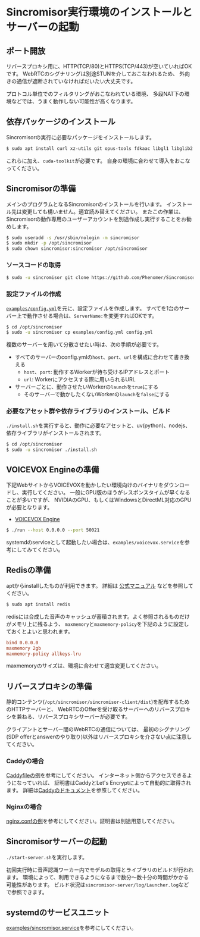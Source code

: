 # Sincromisor実行環境のインストールとサーバーの起動

## ポート開放

リバースプロキシ用に、HTTP(TCP/80)とHTTPS(TCP/443)が空いていればOKです。
WebRTCのシグナリングは別途STUNを介しておこなわれるため、
外向きの通信が遮断されていなければだいたい大丈夫です。

プロトコル単位でのフィルタリングがおこなわれている環境、
多段NAT下の環境などでは、うまく動作しない可能性が高くなります。

## 依存パッケージのインストール

Sincromisorの実行に必要なパッケージをインストールします。

```sh
$ sudo apt install curl xz-utils git opus-tools fdkaac libgl1 libglib2.0-bin libaio-dev
```

これらに加え、`cuda-toolkit`が必要です。
自身の環境に合わせて導入をおこなってください。

## Sincromisorの準備

メインのプログラムとなるSincromisorのインストールを行います。
インストール先は変更しても構いません。適宜読み替えてください。
またこの作業は、Sincromisorの動作専用のユーザーアカウントを別途作成し実行することをお勧めします。

```sh
$ sudo useradd -s /usr/sbin/nologin -m sincromisor
$ sudo mkdir -p /opt/sincromisor
$ sudo chown sincromisor:sincromisor /opt/sincromisor
```

### ソースコードの取得

```sh
$ sudo -u sincromisor git clone https://github.com/Phenomer/Sincromisor /opt/sincromisor
```

### 設定ファイルの作成

[`examples/config.yml`](examples/config.yml)を元に、設定ファイルを作成します。
すべてを1台のサーバー上で動作させる場合は、`ServerName:`を変更すればOKです。

```sh
$ cd /opt/sincromisor
$ sudo -u sincromisor cp examples/config.yml config.yml
```

複数のサーバーを用いて分散させたい時は、次の手順が必要です。

* すべてのサーバーのconfig.ymlの`host`、`port`、`url`を構成に合わせて書き換える
  * `host`、`port`: 動作するWorkerが待ち受けるIPアドレスとポート
  * `url`: Workerにアクセスする際に用いられるURL
* サーバーごとに、動作させたいWorkerの`launch`を`true`にする
  * そのサーバーで動かしたくないWorkerの`launch`を`false`にする

### 必要なアセット群や依存ライブラリのインストール、ビルド

`./install.sh`を実行すると、動作に必要なアセットと、uv(python)、nodejs、依存ライブラリがインストールされます。

```sh
$ cd /opt/sincromisor
$ sudo -u sincromisor ./install.sh
```

## VOICEVOX Engineの準備

下記WebサイトからVOICEVOXを動かしたい環境向けのバイナリをダウンロードし、実行してください。
一般にGPU版のほうがレスポンスタイムが早くなることが多いですが、
NVIDIAのGPU、もしくはWindowsとDirectML対応のGPUが必要となります。

* [VOICEVOX Engine](https://github.com/VOICEVOX/voicevox_engine)

```sh
$ ./run --host 0.0.0.0 --port 50021
```

systemdのserviceとして起動したい場合は、`examples/voicevox.service`を参考にしてみてください。

## Redisの準備

aptからinstallしたものが利用できます。
詳細は
[公式マニュアル](https://redis.io/docs/latest/operate/oss_and_stack/install/install-redis/install-redis-on-linux/)
などを参照してください。

```sh
$ sudo apt install redis
```

redisには合成した音声のキャッシュが蓄積されます。よく参照されるものだけがメモリ上に残るよう、
`maxmemory`と`maxmemory-policy`を下記のように設定しておくとよいと思われます。

```conf
bind 0.0.0.0
maxmemory 2gb
maxmemory-policy allkeys-lru
```

maxmemoryのサイズは、環境に合わせて適宜変更してください。

## リバースプロキシの準備

静的コンテンツ(`/opt/sincromisor/sincromisor-client/dist`)を配布するためのHTTPサーバーと、
WebRTCのOfferを受け取るサーバーへのリバースプロキシを兼ねる、リバースプロキシサーバーが必要です。

クライアントとサーバー間のWebRTCの通信については、
最初のシグナリング(SDP offerとanswerのやり取り)以外はリバースプロキシを介さない点に注意してください。

### Caddyの場合

[Caddyfileの例](examples/Caddyfile.rproxy)を参考にしてください。
インターネット側からアクセスできるようになっていれば、
証明書はCaddyとLet's Encryptによって自動的に取得されます。
詳細は[Caddyのドキュメント](https://caddyserver.com/docs/)を参照してください。

### Nginxの場合

[nginx.confの例](examples/nginx.conf)を参考にしてください。証明書は別途用意してください。

## Sincromisorサーバーの起動

`./start-server.sh`を実行します。

初回実行時に音声認識ワーカー内でモデルの取得とライブラリのビルドが行われます。
環境によって、利用できるようになるまで数分～数十分の時間がかかる可能性があります。
ビルド状況は`sincromisor-server/log/Launcher.log`などで参照できます。

## systemdのサービスユニット

[examples/sincromisor.service](examples/sincromisor.service)を参考にしてください。
